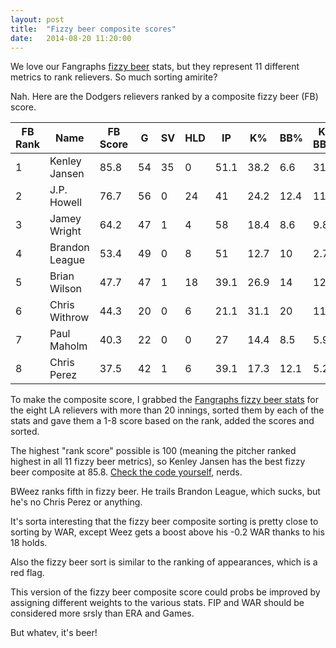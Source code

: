```yaml
---
layout: post
title:  "Fizzy beer composite scores"
date:   2014-08-20 11:20:00
---
```


We love our Fangraphs [fizzy beer](http://isbrianwilsonraging.com/2014/06/02/fizzy-beer.html) stats, but they represent 11 different metrics to rank relievers. So much sorting amirite?

Nah. Here are the Dodgers relievers ranked by a composite fizzy beer (FB) score.

<table>
  <thead>
    <tr>
      <th>FB Rank</th><th>Name</th><th>FB Score</th><th>G</th><th>SV</th><th>HLD</th><th>IP</th><th>K%</th><th>BB%</th><th>K-BB%</th><th>ERA</th><th>FIP</th><th>WHIP</th><th>WAR</th>
    </tr>
  </thead>
  <tbody>
    <tr>
      <td data-title="FB Rank">1</td><td data-title="Name">Kenley Jansen</td><td data-title="FB Score">85.8</td><td data-title="G">54</td><td data-title="SV">35</td><td data-title="HLD">0</td><td data-title="IP">51.1</td><td data-title="K%">38.2</td><td data-title="BB%">6.6</td><td data-title="K-BB%">31.6</td><td data-title="ERA">2.98</td><td data-title="FIP">1.81</td><td data-title="WHIP">1.17</td><td data-title="WAR">1.7</td>
    </tr>
    <tr>
      <td data-title="FB Rank">2</td><td data-title="Name">J.P. Howell</td><td data-title="FB Score">76.7</td><td data-title="G">56</td><td data-title="SV">0</td><td data-title="HLD">24</td><td data-title="IP">41</td><td data-title="K%">24.2</td><td data-title="BB%">12.4</td><td data-title="K-BB%">11.8</td><td data-title="ERA">1.32</td><td data-title="FIP">2.77</td><td data-title="WHIP">1</td><td data-title="WAR">0.6</td>
    </tr>
    <tr>
      <td data-title="FB Rank">3</td><td data-title="Name">Jamey Wright</td><td data-title="FB Score">64.2</td><td data-title="G">47</td><td data-title="SV">1</td><td data-title="HLD">4</td><td data-title="IP">58</td><td data-title="K%">18.4</td><td data-title="BB%">8.6</td><td data-title="K-BB%">9.8</td><td data-title="ERA">3.72</td><td data-title="FIP">3.27</td><td data-title="WHIP">1.26</td><td data-title="WAR">0.3</td>
    </tr>
    <tr>
      <td data-title="FB Rank">4</td><td data-title="Name">Brandon League</td><td data-title="FB Score">53.4</td><td data-title="G">49</td><td data-title="SV">0</td><td data-title="HLD">8</td><td data-title="IP">51</td><td data-title="K%">12.7</td><td data-title="BB%">10</td><td data-title="K-BB%">2.7</td><td data-title="ERA">2.47</td><td data-title="FIP">3.45</td><td data-title="WHIP">1.43</td><td data-title="WAR">0.1</td>
    </tr>
    <tr>
      <td data-title="FB Rank">5</td><td data-title="Name">Brian Wilson</td><td data-title="FB Score">47.7</td><td data-title="G">47</td><td data-title="SV">1</td><td data-title="HLD">18</td><td data-title="IP">39.1</td><td data-title="K%">26.9</td><td data-title="BB%">14</td><td data-title="K-BB%">12.9</td><td data-title="ERA">5.26</td><td data-title="FIP">4.13</td><td data-title="WHIP">1.7</td><td data-title="WAR">-0.2</td>
    </tr>
    <tr>
      <td data-title="FB Rank">6</td><td data-title="Name">Chris Withrow</td><td data-title="FB Score">44.3</td><td data-title="G">20</td><td data-title="SV">0</td><td data-title="HLD">6</td><td data-title="IP">21.1</td><td data-title="K%">31.1</td><td data-title="BB%">20</td><td data-title="K-BB%">11.1</td><td data-title="ERA">2.95</td><td data-title="FIP">3.79</td><td data-title="WHIP">1.31</td><td data-title="WAR">-0.1</td>
    </tr>
    <tr>
      <td data-title="FB Rank">7</td><td data-title="Name">Paul Maholm</td><td data-title="FB Score">40.3</td><td data-title="G">22</td><td data-title="SV">0</td><td data-title="HLD">0</td><td data-title="IP">27</td><td data-title="K%">14.4</td><td data-title="BB%">8.5</td><td data-title="K-BB%">5.9</td><td data-title="ERA">5</td><td data-title="FIP">3.21</td><td data-title="WHIP">1.52</td><td data-title="WAR">0.1</td>
    </tr>
    <tr>
      <td data-title="FB Rank">8</td><td data-title="Name">Chris Perez</td><td data-title="FB Score">37.5</td><td data-title="G">42</td><td data-title="SV">1</td><td data-title="HLD">6</td><td data-title="IP">39.1</td><td data-title="K%">17.3</td><td data-title="BB%">12.1</td><td data-title="K-BB%">5.2</td><td data-title="ERA">5.03</td><td data-title="FIP">5.58</td><td data-title="WHIP">1.45</td><td data-title="WAR">-0.9</td>
    </tr>
  </tbody>
</table>

To make the composite score, I grabbed the [Fangraphs fizzy beer stats](http://www.fangraphs.com/leaders.aspx?pos=all&stats=rel&lg=all&qual=0&type=c,7,11,114,13,120,121,217,6,45,42,59&season=2014&month=0&season1=2014&ind=0&team=22&rost=0&age=0&filter=&players=0) for the eight LA relievers with more than 20 innings, sorted them by each of the stats and gave them a 1-8 score based on the rank, added the scores and sorted.

The highest "rank score" possible is 100 (meaning the pitcher ranked highest in all 11 fizzy beer metrics), so Kenley Jansen has the best fizzy beer composite at 85.8. [Check the code yourself](https://github.com/danhillreports/isbrianwilsonraging/blob/gh-pages/data/2014-08-20-beer-composite/), nerds.

BWeez ranks fifth in fizzy beer. He trails Brandon League, which sucks, but he's no Chris Perez or anything.

It's sorta interesting that the fizzy beer composite sorting is pretty close to sorting by WAR, except Weez gets a boost above his -0.2 WAR thanks to his 18 holds.

Also the fizzy beer sort is similar to the ranking of appearances, which is a red flag.

This version of the fizzy beer composite score could probs be improved by assigning different weights to the various stats. FIP and WAR should be considered more srsly than ERA and Games.

But whatev, it's beer!

